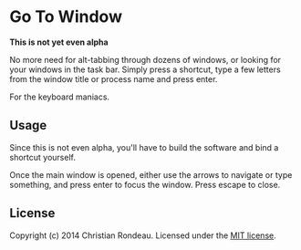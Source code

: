# Go To Window

**This is not yet even alpha**

No more need for alt-tabbing through dozens of windows, or looking for your windows in the task bar. Simply press a shortcut, type a few letters from the window title or process name and press enter. 

For the keyboard maniacs.

## Usage

Since this is not even alpha, you'll have to build the software and bind a shortcut yourself.

Once the main window is opened, either use the arrows to navigate or type something, and press enter to focus the window. Press escape to close.

## License

Copyright (c) 2014 Christian Rondeau. Licensed under the [MIT license](LICENSE.md).
